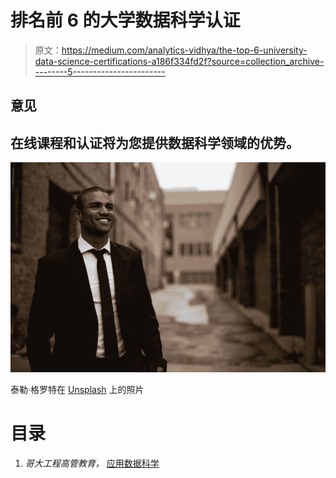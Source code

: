 # 排名前 6 的大学数据科学认证

> 原文：<https://medium.com/analytics-vidhya/the-top-6-university-data-science-certifications-a186f334fd2f?source=collection_archive---------5----------------------->

## 意见

## 在线课程和认证将为您提供数据科学领域的优势。

![](img/5604c0900c57df34b37931bae45eaea4.png)

泰勒·格罗特在 [Unsplash](https://unsplash.com/s/photos/business?utm_source=unsplash&utm_medium=referral&utm_content=creditCopyText) 上的照片

# 目录

1.  *哥大工程高管教育，* [应用数据科学](https://online-exec.cvn.columbia.edu/applied-data-science?utm_source=MattBlog&utm_medium=Affiliate&utm_campaign=B-365D_WW_AF_MattBlog_ADS_ALWON&utm_content=TheStartup)